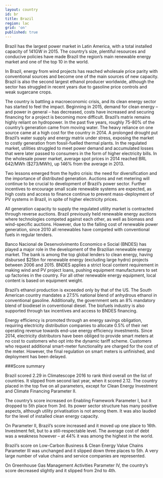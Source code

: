 ```yaml
---
layout: country
id: br
title: Brazil
region: lac
grid: 'on'
published: true
---
```


Brazil has the largest power market in Latin America, with a total installed capacity of 141GW in 2015. The country’s size, plentiful resources and conducive policies have made Brazil the region’s main renewable energy market and one of the top 10 in the world.

In Brazil, energy from wind projects has reached wholesale price parity with conventional sources and become one of the main sources of new capacity. Brazil is also the second largest ethanol producer worldwide, although the sector has struggled in recent years due to gasoline price controls and weak sugarcane crops.

The country is battling a macroeconomic crisis, and its clean energy sector has started to feel the impact. Beginning in 2015, demand for clean energy – and power in general – has decreased, costs have increased and securing financing for a project is becoming more difficult.
Brazil’s matrix remains highly reliant on hydropower. In the past five years, roughly 75-80% of the country’s generation came from moving water. The heavy reliance on one source came at a high cost for the country in 2014. A prolonged drought put Brazil’s water supply and energy matrix under stress, exposing the market to costly generation from fossil-fuelled thermal plants.
In the regulated market, utilities struggled to meet power demand and accumulated losses that were later passed to consumers in the form of higher electricity bills. In the wholesale power market, average spot prices in 2014 reached BRL 642/MWh ($273/MWh), up 146% from the average in 2013.

Two lessons emerged from the hydro crisis: the need for diversification and the importance of distributed generation. Auctions and net metering will continue to be crucial to development of Brazil’s power sector. Further incentives to encourage small scale renewable systems are expected, as high costs and access to finance continue to prevent mass-deployment of PV systems in Brazil, in spite of higher electricity prices.

All generation capacity to supply the regulated utility market is contracted through reverse auctions. Brazil previously held renewable energy auctions where technologies competed against each other, as well as biomass and wind-specific auctions. However, due to the falling cost of renewable power generation, since 2010 all renewables have competed with conventional fuels in regular tenders.

Banco Nacional de Desenvolvimento Economico e Social (BNDES) has played a major role in the development of the Brazilian renewable energy market. The bank is among the top global lenders to clean energy, having disbursed $25bn for renewable energy (excluding large hydro) projects between 2006 and 2015. BNDES applies a strict local content requirement in making wind and PV project loans, pushing equipment manufacturers to set up factories in the country. For all other renewable energy equipment, local content is based on equipment weight.

Brazil’s ethanol production is exceeded only by that of the US. The South American country mandates a 27.5% national blend of anhydrous ethanol in conventional gasoline. Additionally, the government sets an 8% mandatory blend of biodiesel in conventional diesel. The biofuels industry is also supported through tax incentives and access to BNDES financing.

Energy efficiency is promoted through an energy savings obligation, requiring electricity distribution companies to allocate 0.5% of their net operating revenue towards end-use energy efficiency investments. Since 2014, electricity distributors have been obliged to provide smart meters at no cost to customers who opt into the dynamic tariff scheme. Customers who request additional smart-meter functionality are charged for the cost of the meter. However, the final regulation on smart meters is unfinished, and deployment has been delayed.


###Score summary

Brazil scored 2.29 in Climatescope 2016 to rank third overall on the list of countries. It slipped from second last year, when it scored 2.12. The country placed in the top five on all parameters, except for Clean Energy Investment and Climate Financing Parameter II.

The country’s score increased on Enabling Framework Parameter I, but it dropped to 5th place from 3rd. Its power sector structure has many positive aspects, although utility privatisation is not among them. It was also lauded for the level of installed clean energy capacity. 

On Parameter II, Brazil’s score increased and it moved up one place to 16th. Investment fell, but to a still-respectable level. The average cost of debt was a weakness however – at 44% it was among the highest in the world.

Brazil’s score on Low-Carbon Business & Clean Energy Value Chains Parameter III was unchanged and it slipped down three places to 5th. A very large number of value chains and service companies are represented.

On Greenhouse Gas Management Activities Parameter IV, the country’s score decreased slightly and it slipped from 2nd to 4th.
